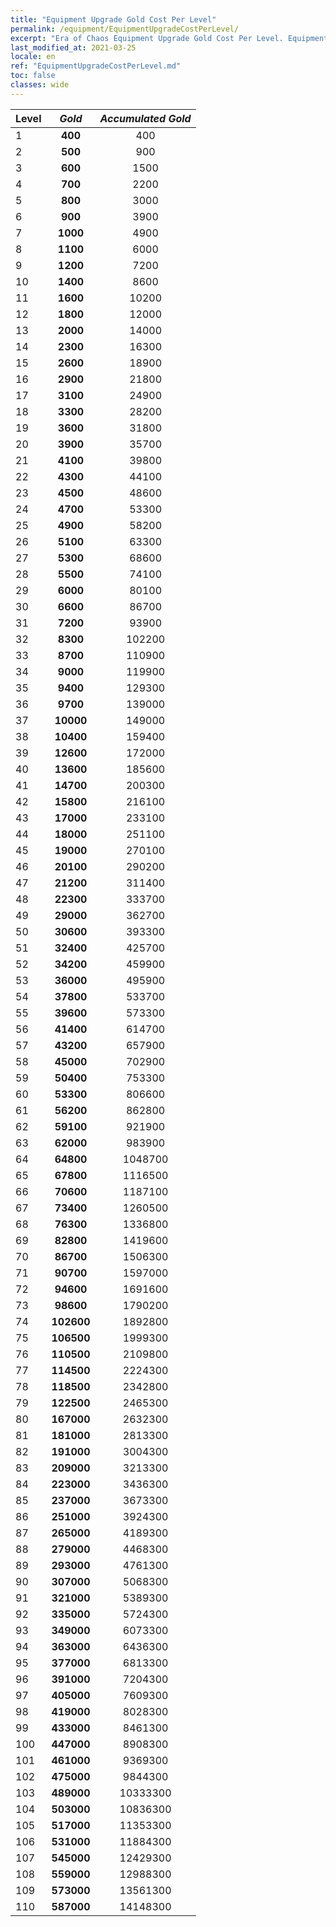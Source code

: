 ```yaml
---
title: "Equipment Upgrade Gold Cost Per Level"
permalink: /equipment/EquipmentUpgradeCostPerLevel/
excerpt: "Era of Chaos Equipment Upgrade Gold Cost Per Level. Equipment Upgrade Gold Cost Per Level"
last_modified_at: 2021-03-25
locale: en
ref: "EquipmentUpgradeCostPerLevel.md"
toc: false
classes: wide
---
```


  |          Level      | <i class="fas fa-coins"/> Gold | <i class="fas fa-coins"/> Accumulated Gold |
  |:--------------------|:---------:|:---------:|
  | 1 | **400** | 400 |
  | 2 | **500** | 900 |
  | 3 | **600** | 1500 |
  | 4 | **700** | 2200 |
  | 5 | **800** | 3000 |
  | 6 | **900** | 3900 |
  | 7 | **1000** | 4900 |
  | 8 | **1100** | 6000 |
  | 9 | **1200** | 7200 |
  | 10 | **1400** | 8600 |
  | 11 | **1600** | 10200 |
  | 12 | **1800** | 12000 |
  | 13 | **2000** | 14000 |
  | 14 | **2300** | 16300 |
  | 15 | **2600** | 18900 |
  | 16 | **2900** | 21800 |
  | 17 | **3100** | 24900 |
  | 18 | **3300** | 28200 |
  | 19 | **3600** | 31800 |
  | 20 | **3900** | 35700 |
  | 21 | **4100** | 39800 |
  | 22 | **4300** | 44100 |
  | 23 | **4500** | 48600 |
  | 24 | **4700** | 53300 |
  | 25 | **4900** | 58200 |
  | 26 | **5100** | 63300 |
  | 27 | **5300** | 68600 |
  | 28 | **5500** | 74100 |
  | 29 | **6000** | 80100 |
  | 30 | **6600** | 86700 |
  | 31 | **7200** | 93900 |
  | 32 | **8300** | 102200 |
  | 33 | **8700** | 110900 |
  | 34 | **9000** | 119900 |
  | 35 | **9400** | 129300 |
  | 36 | **9700** | 139000 |
  | 37 | **10000** | 149000 |
  | 38 | **10400** | 159400 |
  | 39 | **12600** | 172000 |
  | 40 | **13600** | 185600 |
  | 41 | **14700** | 200300 |
  | 42 | **15800** | 216100 |
  | 43 | **17000** | 233100 |
  | 44 | **18000** | 251100 |
  | 45 | **19000** | 270100 |
  | 46 | **20100** | 290200 |
  | 47 | **21200** | 311400 |
  | 48 | **22300** | 333700 |
  | 49 | **29000** | 362700 |
  | 50 | **30600** | 393300 |
  | 51 | **32400** | 425700 |
  | 52 | **34200** | 459900 |
  | 53 | **36000** | 495900 |
  | 54 | **37800** | 533700 |
  | 55 | **39600** | 573300 |
  | 56 | **41400** | 614700 |
  | 57 | **43200** | 657900 |
  | 58 | **45000** | 702900 |
  | 59 | **50400** | 753300 |
  | 60 | **53300** | 806600 |
  | 61 | **56200** | 862800 |
  | 62 | **59100** | 921900 |
  | 63 | **62000** | 983900 |
  | 64 | **64800** | 1048700 |
  | 65 | **67800** | 1116500 |
  | 66 | **70600** | 1187100 |
  | 67 | **73400** | 1260500 |
  | 68 | **76300** | 1336800 |
  | 69 | **82800** | 1419600 |
  | 70 | **86700** | 1506300 |
  | 71 | **90700** | 1597000 |
  | 72 | **94600** | 1691600 |
  | 73 | **98600** | 1790200 |
  | 74 | **102600** | 1892800 |
  | 75 | **106500** | 1999300 |
  | 76 | **110500** | 2109800 |
  | 77 | **114500** | 2224300 |
  | 78 | **118500** | 2342800 |
  | 79 | **122500** | 2465300 |
  | 80 | **167000** | 2632300 |
  | 81 | **181000** | 2813300 |
  | 82 | **191000** | 3004300 |
  | 83 | **209000** | 3213300 |
  | 84 | **223000** | 3436300 |
  | 85 | **237000** | 3673300 |
  | 86 | **251000** | 3924300 |
  | 87 | **265000** | 4189300 |
  | 88 | **279000** | 4468300 |
  | 89 | **293000** | 4761300 |
  | 90 | **307000** | 5068300 |
  | 91 | **321000** | 5389300 |
  | 92 | **335000** | 5724300 |
  | 93 | **349000** | 6073300 |
  | 94 | **363000** | 6436300 |
  | 95 | **377000** | 6813300 |
  | 96 | **391000** | 7204300 |
  | 97 | **405000** | 7609300 |
  | 98 | **419000** | 8028300 |
  | 99 | **433000** | 8461300 |
  | 100 | **447000** | 8908300 |
  | 101 | **461000** | 9369300 |
  | 102 | **475000** | 9844300 |
  | 103 | **489000** | 10333300 |
  | 104 | **503000** | 10836300 |
  | 105 | **517000** | 11353300 |
  | 106 | **531000** | 11884300 |
  | 107 | **545000** | 12429300 |
  | 108 | **559000** | 12988300 |
  | 109 | **573000** | 13561300 |
  | 110 | **587000** | 14148300 |

